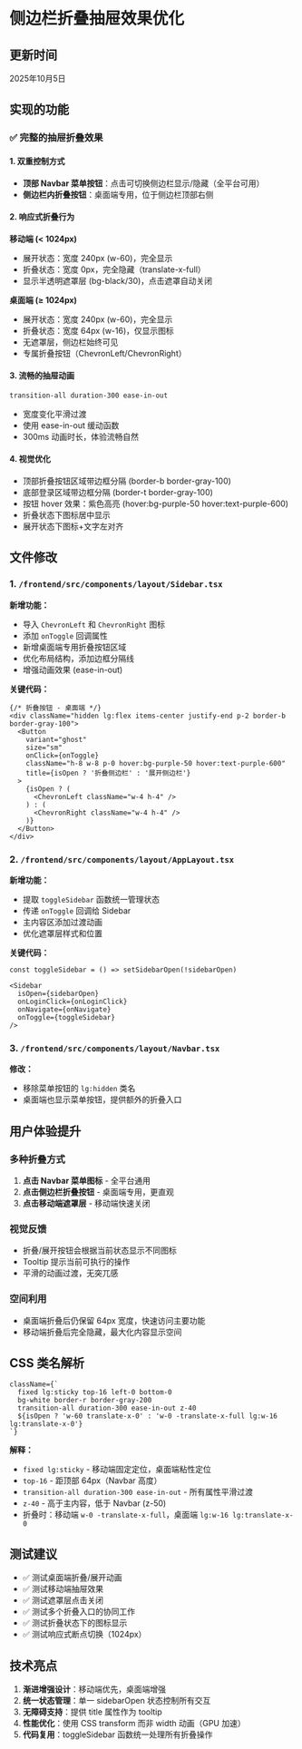 # 侧边栏折叠抽屉效果优化

## 更新时间
2025年10月5日

## 实现的功能

### ✅ 完整的抽屉折叠效果

#### 1. **双重控制方式**
- **顶部 Navbar 菜单按钮**：点击可切换侧边栏显示/隐藏（全平台可用）
- **侧边栏内折叠按钮**：桌面端专用，位于侧边栏顶部右侧

#### 2. **响应式折叠行为**

**移动端 (< 1024px)**
- 展开状态：宽度 240px (w-60)，完全显示
- 折叠状态：宽度 0px，完全隐藏（translate-x-full）
- 显示半透明遮罩层 (bg-black/30)，点击遮罩自动关闭

**桌面端 (≥ 1024px)**
- 展开状态：宽度 240px (w-60)，完全显示
- 折叠状态：宽度 64px (w-16)，仅显示图标
- 无遮罩层，侧边栏始终可见
- 专属折叠按钮（ChevronLeft/ChevronRight）

#### 3. **流畅的抽屉动画**
```css
transition-all duration-300 ease-in-out
```
- 宽度变化平滑过渡
- 使用 ease-in-out 缓动函数
- 300ms 动画时长，体验流畅自然

#### 4. **视觉优化**
- 顶部折叠按钮区域带边框分隔 (border-b border-gray-100)
- 底部登录区域带边框分隔 (border-t border-gray-100)
- 按钮 hover 效果：紫色高亮 (hover:bg-purple-50 hover:text-purple-600)
- 折叠状态下图标居中显示
- 展开状态下图标+文字左对齐

## 文件修改

### 1. `/frontend/src/components/layout/Sidebar.tsx`

**新增功能：**
- 导入 `ChevronLeft` 和 `ChevronRight` 图标
- 添加 `onToggle` 回调属性
- 新增桌面端专用折叠按钮区域
- 优化布局结构，添加边框分隔线
- 增强动画效果 (ease-in-out)

**关键代码：**
```tsx
{/* 折叠按钮 - 桌面端 */}
<div className="hidden lg:flex items-center justify-end p-2 border-b border-gray-100">
  <Button
    variant="ghost"
    size="sm"
    onClick={onToggle}
    className="h-8 w-8 p-0 hover:bg-purple-50 hover:text-purple-600"
    title={isOpen ? '折叠侧边栏' : '展开侧边栏'}
  >
    {isOpen ? (
      <ChevronLeft className="w-4 h-4" />
    ) : (
      <ChevronRight className="w-4 h-4" />
    )}
  </Button>
</div>
```

### 2. `/frontend/src/components/layout/AppLayout.tsx`

**新增功能：**
- 提取 `toggleSidebar` 函数统一管理状态
- 传递 `onToggle` 回调给 Sidebar
- 主内容区添加过渡动画
- 优化遮罩层样式和位置

**关键代码：**
```tsx
const toggleSidebar = () => setSidebarOpen(!sidebarOpen)

<Sidebar 
  isOpen={sidebarOpen} 
  onLoginClick={onLoginClick}
  onNavigate={onNavigate}
  onToggle={toggleSidebar}
/>
```

### 3. `/frontend/src/components/layout/Navbar.tsx`

**修改：**
- 移除菜单按钮的 `lg:hidden` 类名
- 桌面端也显示菜单按钮，提供额外的折叠入口

## 用户体验提升

### 多种折叠方式
1. **点击 Navbar 菜单图标** - 全平台通用
2. **点击侧边栏折叠按钮** - 桌面端专用，更直观
3. **点击移动端遮罩层** - 移动端快速关闭

### 视觉反馈
- 折叠/展开按钮会根据当前状态显示不同图标
- Tooltip 提示当前可执行的操作
- 平滑的动画过渡，无突兀感

### 空间利用
- 桌面端折叠后仍保留 64px 宽度，快速访问主要功能
- 移动端折叠后完全隐藏，最大化内容显示空间

## CSS 类名解析

```tsx
className={`
  fixed lg:sticky top-16 left-0 bottom-0
  bg-white border-r border-gray-200
  transition-all duration-300 ease-in-out z-40
  ${isOpen ? 'w-60 translate-x-0' : 'w-0 -translate-x-full lg:w-16 lg:translate-x-0'}
`}
```

**解释：**
- `fixed lg:sticky` - 移动端固定定位，桌面端粘性定位
- `top-16` - 距顶部 64px（Navbar 高度）
- `transition-all duration-300 ease-in-out` - 所有属性平滑过渡
- `z-40` - 高于主内容，低于 Navbar (z-50)
- 折叠时：移动端 `w-0 -translate-x-full`，桌面端 `lg:w-16 lg:translate-x-0`

## 测试建议

- ✅ 测试桌面端折叠/展开动画
- ✅ 测试移动端抽屉效果
- ✅ 测试遮罩层点击关闭
- ✅ 测试多个折叠入口的协同工作
- ✅ 测试折叠状态下的图标显示
- ✅ 测试响应式断点切换（1024px）

## 技术亮点

1. **渐进增强设计**：移动端优先，桌面端增强
2. **统一状态管理**：单一 sidebarOpen 状态控制所有交互
3. **无障碍支持**：提供 title 属性作为 tooltip
4. **性能优化**：使用 CSS transform 而非 width 动画（GPU 加速）
5. **代码复用**：toggleSidebar 函数统一处理所有折叠操作
